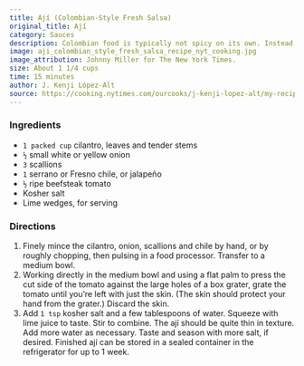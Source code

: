 ```yaml
---
title: Ají (Colombian-Style Fresh Salsa)
original_title: Ají
category: Sauces 
description: Colombian food is typically not spicy on its own. Instead, a hot sauce called ají — also the Colombian word for chiles — is served tableside. There are as many types of ají as there are regions in Colombia, but this version, heavy on cilantro and onions, is a good all-purpose sauce that goes especially well with fried foods.
image: aji_colombian_style_fresh_salsa_recipe_nyt_cooking.jpg
image_attribution: Johnny Miller for The New York Times.
size: About 1 1/4 cups
time: 15 minutes
author: J. Kenji López-Alt
source: https://cooking.nytimes.com/ourcooks/j-kenji-lopez-alt/my-recipes
---
```


### Ingredients

* `1 packed cup` cilantro, leaves and tender stems
* `½` small white or yellow onion
* `3` scallions
* `1` serrano or Fresno chile, or jalapeño
* `½` ripe beefsteak tomato
* Kosher salt
* Lime wedges, for serving

### Directions

1. Finely mince the cilantro, onion, scallions and chile by hand, or by roughly chopping, then pulsing in a food processor. Transfer to a medium bowl.
2. Working directly in the medium bowl and using a flat palm to press the cut side of the tomato against the large holes of a box grater, grate the tomato until you’re left with just the skin. (The skin should protect your hand from the grater.) Discard the skin.
3. Add `1 tsp` kosher salt and a few tablespoons of water. Squeeze with lime juice to taste. Stir to combine. The ají should be quite thin in texture. Add more water as necessary. Taste and season with more salt, if desired. Finished ají can be stored in a sealed container in the refrigerator for up to 1 week.